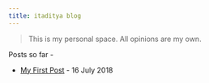 ```yaml
---
title: itaditya blog
---
```


> This is my personal space. All opinions are my own.

Posts so far -

* [My First Post](/posts/first-post) - 16 July 2018
